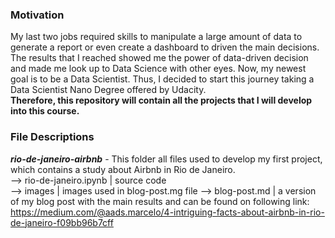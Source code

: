 ### Motivation

My last two jobs required skills to manipulate a large amount of data to generate a report or even create a dashboard to driven the main decisions. The results that I reached showed me the power of data-driven decision and made me look up to Data Science with other eyes. Now, my newest goal is to be a Data Scientist. Thus, I decided to start this journey taking a Data Scientist Nano Degree offered by Udacity.  
**Therefore, this repository will contain all the projects that I will develop into this course.**

### File Descriptions

***rio-de-janeiro-airbnb*** - This folder all files used to develop my first project, which contains a study about Airbnb in Rio de Janeiro.  
--> rio-de-janeiro.ipynb | source code  
--> images | images used in blog-post.mg file
--> blog-post.md | a version of my blog post with the main results and can be found on following link: https://medium.com/@aads.marcelo/4-intriguing-facts-about-airbnb-in-rio-de-janeiro-f09bb96b7cff
  

  
	